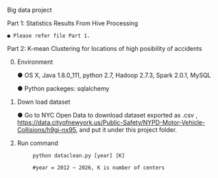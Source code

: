 Big data project

Part 1: Statistics Results From Hive Processing

	● Please refer file Part 1.

Part 2: K-mean Clustering for locations of high posibility of accidents

0. Environment

	● OS X, Java 1.8.0_111, python 2.7, Hadoop 2.7.3, Spark 2.0.1, MySQL
	
	● Python packeges: sqlalchemy

1. Down load dataset

	● Go to NYC Open Data to download dataset exported as .csv , https://data.cityofnewyork.us/Public-Safety/NYPD-Motor-Vehicle-Collisions/h9gi-nx95, and put it under this project folder.

2. Run command

			python dataclean.py [year] [K]
			
			#year = 2012 ~ 2026, K is number of centers
